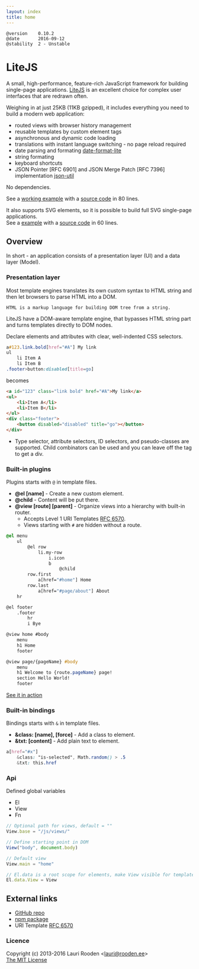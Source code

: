 ```yaml
---
layout: index
title: home
---
```



[LiteJS]: https://www.litejs.com/
[npm package]: https://npmjs.org/package/litejs
[GitHub repo]: https://github.com/litejs/litejs
[RFC 6570]: http://tools.ietf.org/html/rfc6570
[SUIT CSS]: https://github.com/suitcss/suit/blob/master/doc/naming-conventions.md


    @version    0.10.2
    @date       2016-09-12
    @stability  2 - Unstable



LiteJS
======

A small, high-performance, feature-rich JavaScript framework
for building single-page applications.
[LiteJS][] is an excellent choice for complex user interfaces
that are redrawn often.

Weighing in at just 25KB (11KB gzipped),
it includes everything you need to build a modern web application:

 - routed views with browser history management
 - reusable templates by custom element tags
 - asynchronous and dynamic code loading
 - translations with instant language switching - no page reload required
 - date parsing and formating [date-format-lite](https://github.com/litejs/date-format-lite)
 - string formating
 - keyboard shortcuts
 - JSON Pointer [RFC 6901] and JSON Merge Patch [RFC 7396] implementation [json-util](https://github.com/litejs/json-util)

No dependencies.

See a [working example](https://cdn.rawgit.com/litejs/litejs/master/public/example1.html)
with a [source code](https://github.com/litejs/litejs/blob/master/public/example1.html)
in 80 lines.

It also supports SVG elements,
so it is possible to build full SVG single-page applications.  
See a [example](https://cdn.rawgit.com/litejs/litejs/master/public/svg-example1.html)
with a [source code](https://github.com/litejs/litejs/blob/master/public/svg-example1.html)
in 60 lines.


Overview
--------

In short - an application consists of a presentation layer (UI) and a data layer (Model).


### Presentation layer

Most template engines translates its own custom syntax to HTML string
and then let browsers to parse HTML into a DOM.


    HTML is a markup language for building DOM tree from a string.


LiteJS have a DOM-aware template engine,
that bypasses HTML string part
and turns templates directly to DOM nodes.

Declare elements and attributes with clear, well-indented CSS selectors.


```css
a#123.link.bold[href="#A"] My link
ul
	li Item A
	li Item B
.footer>button:disabled[title=go]
```

becomes

```html
<a id="123" class="link bold" href="#A">My link</a>
<ul>
	<li>Item A</li>
	<li>Item B</li>
</ul>
<div class="footer">
	<button disabled="disabled" title="go"></button>
</div>
```

 - Type selector, attribute selectors, ID selectors, and pseudo-classes
are supported. Child combinators can be used and you can leave off the tag to get a div.


### Built-in plugins

Plugins starts with `@` in template files.

 - **@el [name]** - Create a new custom element.
 - **@child** - Content will be put there.
 - **@view [route] [parent]** - Organize views into a hierarchy with built-in router.
    - Accepts Level 1 URI Templates [RFC 6570][].
    - Views starting with `#` are hidden without a route.

```css
@el menu
	ul
		@el row
			li.my-row
				i.icon
				b
					@child
		row.first
			a[href="#home"] Home
		row.last
			a[href="#page/about"] About
	hr

@el footer
	.footer
		hr
		i Bye

@view home #body
	menu
	h1 Home
	footer

@view page/{pageName} #body
	menu
	h1 Welcome to {route.pageName} page!
	section Hello World!
	footer
```

[See it in action](https://cdn.rawgit.com/litejs/litejs/master/public/example2.html)


### Built-in bindings

Bindings starts with `&` in template files.

 - **&class: [name], [force]** - Add a class to element.
 - **&txt: [content]** - Add plain text to element.


```css
a[href="#x"]
    &class: "is-selected", Math.random() > .5
    &txt: this.href
```

### Api

Defined global variables

 - El
 - View
 - Fn

```javascript
// Optional path for views, default = ""
View.base = "/js/views/"

// Define starting point in DOM
View("body", document.body)

// Default view
View.main = "home"

// El.data is a root scope for elements, make View visible for templates
El.data.View = View

```


External links
--------------

 - [GitHub repo][]
 - [npm package][]
 - URI Template [RFC 6570][]


### Licence

Copyright (c) 2013-2016 Lauri Rooden &lt;lauri@rooden.ee&gt;  
[The MIT License](http://lauri.rooden.ee/mit-license.txt)


